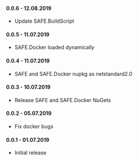#### 0.0.6 - 12.08.2019

* Update SAFE.BuildScript

#### 0.0.5 - 11.07.2019

* SAFE.Docker loaded dynamically

#### 0.0.4 - 11.07.2019

* SAFE and SAFE.Docker nupkg as netstandard2.0

#### 0.0.3 - 10.07.2019

* Release SAFE and SAFE.Docker NuGets

#### 0.0.2 - 05.07.2019

* Fix docker bugs

#### 0.0.1 - 01.07.2019

* Initial release